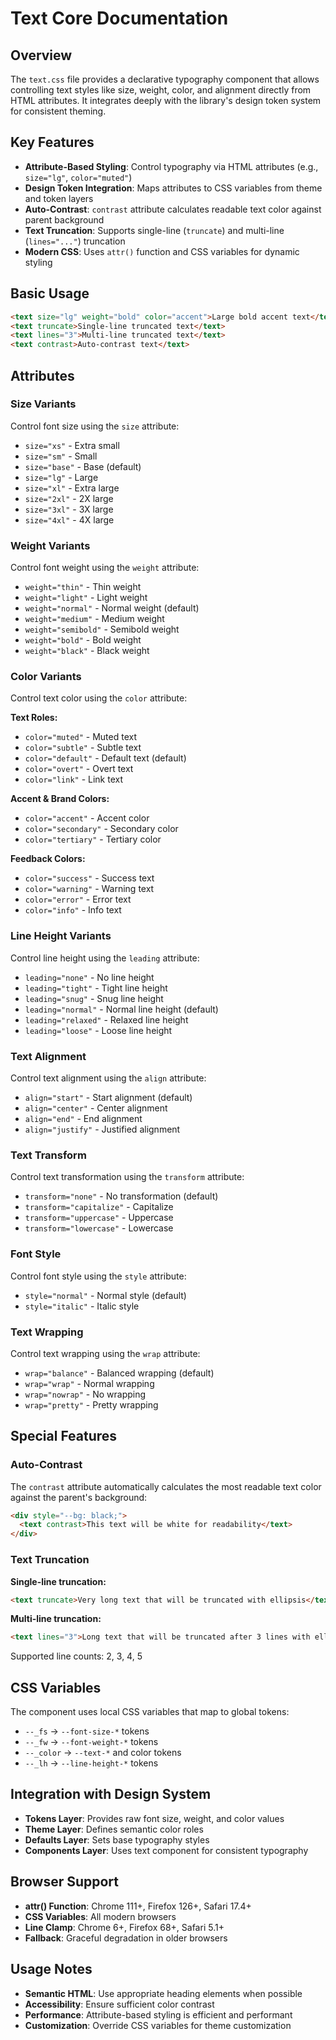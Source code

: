 # Text Core Documentation

## Overview
The `text.css` file provides a declarative typography component that allows controlling text styles like size, weight, color, and alignment directly from HTML attributes. It integrates deeply with the library's design token system for consistent theming.

## Key Features
- **Attribute-Based Styling**: Control typography via HTML attributes (e.g., `size="lg"`, `color="muted"`)
- **Design Token Integration**: Maps attributes to CSS variables from theme and token layers
- **Auto-Contrast**: `contrast` attribute calculates readable text color against parent background
- **Text Truncation**: Supports single-line (`truncate`) and multi-line (`lines="..."`) truncation
- **Modern CSS**: Uses `attr()` function and CSS variables for dynamic styling

## Basic Usage
```html
<text size="lg" weight="bold" color="accent">Large bold accent text</text>
<text truncate>Single-line truncated text</text>
<text lines="3">Multi-line truncated text</text>
<text contrast>Auto-contrast text</text>
```

## Attributes

### Size Variants
Control font size using the `size` attribute:
- `size="xs"` - Extra small
- `size="sm"` - Small
- `size="base"` - Base (default)
- `size="lg"` - Large
- `size="xl"` - Extra large
- `size="2xl"` - 2X large
- `size="3xl"` - 3X large
- `size="4xl"` - 4X large

### Weight Variants
Control font weight using the `weight` attribute:
- `weight="thin"` - Thin weight
- `weight="light"` - Light weight
- `weight="normal"` - Normal weight (default)
- `weight="medium"` - Medium weight
- `weight="semibold"` - Semibold weight
- `weight="bold"` - Bold weight
- `weight="black"` - Black weight

### Color Variants
Control text color using the `color` attribute:

**Text Roles:**
- `color="muted"` - Muted text
- `color="subtle"` - Subtle text
- `color="default"` - Default text (default)
- `color="overt"` - Overt text
- `color="link"` - Link text

**Accent & Brand Colors:**
- `color="accent"` - Accent color
- `color="secondary"` - Secondary color
- `color="tertiary"` - Tertiary color

**Feedback Colors:**
- `color="success"` - Success text
- `color="warning"` - Warning text
- `color="error"` - Error text
- `color="info"` - Info text

### Line Height Variants
Control line height using the `leading` attribute:
- `leading="none"` - No line height
- `leading="tight"` - Tight line height
- `leading="snug"` - Snug line height
- `leading="normal"` - Normal line height (default)
- `leading="relaxed"` - Relaxed line height
- `leading="loose"` - Loose line height

### Text Alignment
Control text alignment using the `align` attribute:
- `align="start"` - Start alignment (default)
- `align="center"` - Center alignment
- `align="end"` - End alignment
- `align="justify"` - Justified alignment

### Text Transform
Control text transformation using the `transform` attribute:
- `transform="none"` - No transformation (default)
- `transform="capitalize"` - Capitalize
- `transform="uppercase"` - Uppercase
- `transform="lowercase"` - Lowercase

### Font Style
Control font style using the `style` attribute:
- `style="normal"` - Normal style (default)
- `style="italic"` - Italic style

### Text Wrapping
Control text wrapping using the `wrap` attribute:
- `wrap="balance"` - Balanced wrapping (default)
- `wrap="wrap"` - Normal wrapping
- `wrap="nowrap"` - No wrapping
- `wrap="pretty"` - Pretty wrapping

## Special Features

### Auto-Contrast
The `contrast` attribute automatically calculates the most readable text color against the parent's background:
```html
<div style="--bg: black;">
  <text contrast>This text will be white for readability</text>
</div>
```

### Text Truncation
**Single-line truncation:**
```html
<text truncate>Very long text that will be truncated with ellipsis</text>
```

**Multi-line truncation:**
```html
<text lines="3">Long text that will be truncated after 3 lines with ellipsis</text>
```
Supported line counts: 2, 3, 4, 5

## CSS Variables
The component uses local CSS variables that map to global tokens:
- `--_fs` → `--font-size-*` tokens
- `--_fw` → `--font-weight-*` tokens
- `--_color` → `--text-*` and color tokens
- `--_lh` → `--line-height-*` tokens

## Integration with Design System
- **Tokens Layer**: Provides raw font size, weight, and color values
- **Theme Layer**: Defines semantic color roles
- **Defaults Layer**: Sets base typography styles
- **Components Layer**: Uses text component for consistent typography

## Browser Support
- **attr() Function**: Chrome 111+, Firefox 126+, Safari 17.4+
- **CSS Variables**: All modern browsers
- **Line Clamp**: Chrome 6+, Firefox 68+, Safari 5.1+
- **Fallback**: Graceful degradation in older browsers

## Usage Notes
- **Semantic HTML**: Use appropriate heading elements when possible
- **Accessibility**: Ensure sufficient color contrast
- **Performance**: Attribute-based styling is efficient and performant
- **Customization**: Override CSS variables for theme customization